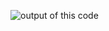 ![output of this code](https://github.com/Harshchauhan29626/Unsplash-API/assets/150172292/08c09ece-4828-4038-9cee-aa3ad584efbd)
